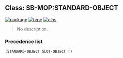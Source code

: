 ## Class: SB-MOP:STANDARD-OBJECT
[![package](https://img.shields.io/badge/Package-SB--MOP-5f9ea0.svg?style=social&colorA=999999)](../) [![type](https://img.shields.io/badge/Type-Class-5f9ea0.svg?style=social&colorA=999999)](../#class) [![clhs](https://img.shields.io/badge/CLHS-STANDARD--OBJECT-5f9ea0.svg?style=social&colorA=999999)](http://www.lispworks.com/documentation/HyperSpec/Body/t_std_ob.htm) 

> No description.

### Precedence list
```
(STANDARD-OBJECT SLOT-OBJECT T)
```

